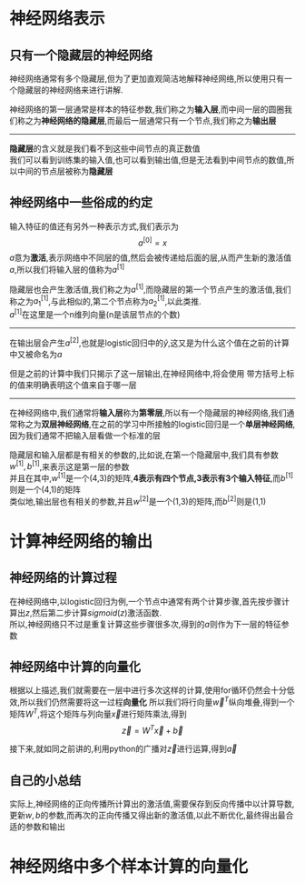 # 神经网络表示
## 只有一个隐藏层的神经网络
神经网络通常有多个隐藏层,但为了更加直观简洁地解释神经网络,所以使用只有一个隐藏层的神经网络来进行讲解.

神经网络的第一层通常是样本的特征参数,我们称之为**输入层**,而中间一层的圆圈我们称之为**神经网络的隐藏层**,而最后一层通常只有一个节点,我们称之为**输出层**
****
**隐藏层**的含义就是我们看不到这些中间节点的真正数值\
我们可以看到训练集的输入值,也可以看到输出值,但是无法看到中间节点的数值,所以中间的节点层被称为**隐藏层**
## 神经网络中一些俗成的约定
输入特征的值还有另外一种表示方式,我们表示为
$$a^{[0]} = x$$
$a$意为**激活**,表示网络中不同层的值,然后会被传递给后面的层,从而产生新的激活值$a$,所以我们将输入层的值称为$a^{[1]}$

隐藏层也会产生激活值,我们称之为$a^{[1]}$,而隐藏层的第一个节点产生的激活值,我们称之为$a^{[1]}_1$,与此相似的,第二个节点称为$a^{[1]}_2$,以此类推.\
$a^{[1]}$在这里是一个n维列向量(n是该层节点的个数)
****
在输出层会产生$a^{[2]}$,也就是logistic回归中的$\hat{y}$,这又是为什么这个值在之前的计算中又被命名为$a$

但是之前的计算中我们只揭示了这一层输出,在神经网络中,将会使用 带方括号上标的值来明确表明这个值来自于哪一层
****
在神经网络中,我们通常将**输入层**称为**第零层**,所以有一个隐藏层的神经网络,我们通常称之为**双层神经网络**,在之前的学习中所接触的logistic回归是一个**单层神经网络**,因为我们通常不把输入层看做一个标准的层

隐藏层和输入层都是有相关的参数的,比如说,在第一个隐藏层中,我们具有参数$w^{[1]},b^{[1]}$,来表示这是第一层的参数\
并且在其中,$w^{[1]}$是一个(4,3)的矩阵,**4表示有四个节点,3表示有3个输入特征**,而$b^{[1]}$则是一个(4,1)的矩阵\
类似地,输出层也有相关的参数,并且$w^{[2]}$是一个(1,3)的矩阵,而$b^{[2]}$则是(1,1)
# 计算神经网络的输出
## 神经网络的计算过程
在神经网络中,以logistic回归为例,一个节点中通常有两个计算步骤,首先按步骤计算出$z$,然后第二步计算$sigmoid(z)$激活函数.\
所以,神经网络只不过是重复计算这些步骤很多次,得到的$a$则作为下一层的特征参数

## 神经网络中计算的向量化
根据以上描述,我们就需要在一层中进行多次这样的计算,使用for循环仍然会十分低效,所以我们仍然需要将这一过程**向量化**
所以我们将行向量$\vec{w}^T$纵向堆叠,得到一个矩阵$W^T$,将这个矩阵与列向量$\vec{x}$进行矩阵乘法,得到
$$\vec{z}=W^{T}\vec{x}+\vec{b}$$

接下来,就如同之前讲的,利用python的广播对$\vec{z}$进行运算,得到$\vec{a}$
## 自己的小总结
实际上,神经网络的正向传播所计算出的激活值,需要保存到反向传播中以计算导数,更新$w,b$的参数,而再次的正向传播又得出新的激活值,以此不断优化,最终得出最合适的参数和输出
# 神经网络中多个样本计算的向量化
